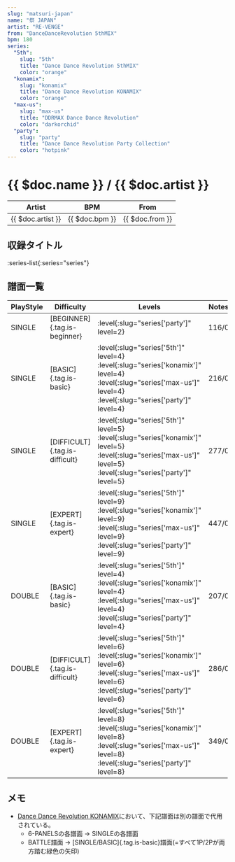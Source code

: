 ```yaml
---
slug: "matsuri-japan"
name: "祭 JAPAN"
artist: "RE-VENGE"
from: "DanceDanceRevolution 5thMIX"
bpm: 180
series:
  "5th":
    slug: "5th"
    title: "Dance Dance Revolution 5thMIX"
    color: "orange"
  "konamix":
    slug: "konamix"
    title: "Dance Dance Revolution KONAMIX"
    color: "orange"
  "max-us":
    slug: "max-us"
    title: "DDRMAX Dance Dance Revolution"
    color: "darkorchid"
  "party":
    slug: "party"
    title: "Dance Dance Revolution Party Collection"
    color: "hotpink"
---
```


# {{ $doc.name }} / {{ $doc.artist }}

|Artist|BPM|From|
|------|---|----|
|{{ $doc.artist }}|{{ $doc.bpm }}|{{ $doc.from }}|

## 収録タイトル

:series-list{:series="series"}

## 譜面一覧

|PlayStyle|Difficulty|Levels|Notes|Movie|
|---------|----------|------|-----|-----|
|SINGLE|[BEGINNER]{.tag.is-beginner}|:level{:slug="series['party']" level=2}|116/0||
|SINGLE|[BASIC]{.tag.is-basic}|:level{:slug="series['5th']" level=4} :level{:slug="series['konamix']" level=4} :level{:slug="series['max-us']" level=4} :level{:slug="series['party']" level=4}|216/0||
|SINGLE|[DIFFICULT]{.tag.is-difficult}|:level{:slug="series['5th']" level=5} :level{:slug="series['konamix']" level=5} :level{:slug="series['max-us']" level=5} :level{:slug="series['party']" level=5}|277/0||
|SINGLE|[EXPERT]{.tag.is-expert}|:level{:slug="series['5th']" level=9} :level{:slug="series['konamix']" level=9} :level{:slug="series['max-us']" level=9} :level{:slug="series['party']" level=9}|447/0||
|DOUBLE|[BASIC]{.tag.is-basic}|:level{:slug="series['5th']" level=4} :level{:slug="series['konamix']" level=4} :level{:slug="series['max-us']" level=4} :level{:slug="series['party']" level=4}|207/0||
|DOUBLE|[DIFFICULT]{.tag.is-difficult}|:level{:slug="series['5th']" level=6} :level{:slug="series['konamix']" level=6} :level{:slug="series['max-us']" level=6} :level{:slug="series['party']" level=6}|286/0||
|DOUBLE|[EXPERT]{.tag.is-expert}|:level{:slug="series['5th']" level=8} :level{:slug="series['konamix']" level=8} :level{:slug="series['max-us']" level=8} :level{:slug="series['party']" level=8}|349/0||

## メモ

- [Dance Dance Revolution KONAMIX](/series/konamix)において、下記譜面は別の譜面で代用されている。
  - 6-PANELSの各譜面 → SINGLEの各譜面
  - BATTLE譜面 → [SINGLE/BASIC]{.tag.is-basic}譜面(=すべて1P/2Pが両方踏む緑色の矢印)
